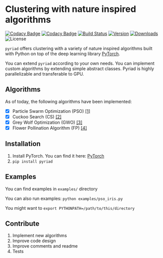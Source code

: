 # Clustering with nature inspired algorithms

[![Codacy Badge](https://api.codacy.com/project/badge/Grade/5c80f366d3044d1381b852f79d03fd58)](https://app.codacy.com/app/Catastropha/pyriad)
[![Codacy Badge](https://api.codacy.com/project/badge/coverage/5c80f366d3044d1381b852f79d03fd58)](https://app.codacy.com/app/Catastropha/pyriad)
[![Build Status](https://api.travis-ci.org/catastropha/pyriad.svg?branch=master)](https://travis-ci.org/catastropha/pyriad)
[![Version](https://img.shields.io/pypi/v/pyriad.svg?style=flat)](https://pypi.org/project/pyriad/#history)
[![Downloads](https://pepy.tech/badge/pyriad)](https://pepy.tech/project/pyriad)
![License](https://img.shields.io/pypi/l/pyriad.svg?style=flat)

`pyriad` offers clustering with a variety of nature inspired algorithms built with Python on top of the deep learning library [PyTorch](https://pytorch.org/).

You can extend `pyriad` according to your own needs. You can implement custom algorithms by extending simple abstract classes.
Pyriad is highly parallelizable and transferable to GPU.

## Algorithms
As of today, the following algorithms have been implemented:

-   [x] Particle Swarm Optimization (PSO) [[1]](https://www.cs.tufts.edu/comp/150GA/homeworks/hw3/_reading6%201995%20particle%20swarming.pdf)
-   [x] Cuckoo Search (CS) [[2]](https://www.cs.tufts.edu/comp/150GA/homeworks/hw3/_reading7%20Cuckoo%20search.pdf)
-   [x] Grey Wolf Optimization (GWO) [[3]](https://www.researchgate.net/profile/Mohammed_Bakr6/post/how_to_implement_Open_Vechile_Routing_Problem_using_Grey_Wolf_Optimizer/attachment/59d621c66cda7b8083a1b3fa/AS%3A273784001499151%401442286600462/download/GWO_finalVersion.pdf)
-   [x] Flower Pollination Algorithm (FP) [[4]](https://arxiv.org/abs/1312.5673)

## Installation

1.  Install PyTorch. You can find it here: [PyTorch](https://pytorch.org/)
2.  `pip install pyriad`

## Examples

You can find examples in `examples/` directory

You can also run examples: `python examples/pso_iris.py`

You might want to `export PYTHONPATH=/path/to/this/directory`

## Contribute

1.  Implement new algorithms
2.  Improve code design
3.  Improve comments and readme
4.  Tests